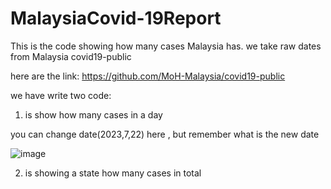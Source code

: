 # MalaysiaCovid-19Report

This is the code showing how many cases Malaysia has. we take raw dates from Malaysia covid19-public

here are the link: https://github.com/MoH-Malaysia/covid19-public

we have write two code:

1. is show how many cases in a day

you can change date(2023,7,22) here , but remember what is the new date 

![image](https://github.com/jingxianthong/MalaysiaCovid-19Report/assets/77329585/2d171c67-bf1b-4337-856b-f203b8d8cf3b)


2. is showing a state how many cases in total

